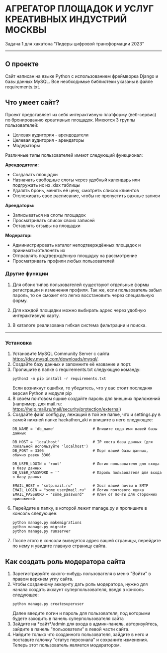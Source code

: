 # АГРЕГАТОР ПЛОЩАДОК И УСЛУГ КРЕАТИВНЫХ ИНДУСТРИЙ МОСКВЫ
Задача 1 для хакатона "Лидеры цифровой трансформации 2023"

--------------------------------------------------------------------

## О проекте

Сайт написан на языке Python с использованием фреймворка Django и базы данных MySQL. 
Все необходимые библиотеки указаны в файле requirements.txt.

## Что умеет сайт?

Проект представляет из себя интерактивную платформу (веб-сервис) по бронированию креативных площадок. Имеются 3 группы пользователей:

* Целевая аудитория - арендодатели
* Целевая аудитория - арендаторы
* Модераторы

Различные типы пользователей имеют следующий функционал:

**Арендодатели:**
* Создавать площадки
* Назначать свободные слоты через удобный календарь или подгружать их из .xlsx таблицы
* Удалять бронь, менять её цену, смотреть список клиентов
* Отслеживать свое расписание, чтобы не пропустить важные записи

**Арендаторы:**
* Записываться на слоты площадок
* Просматривать список своих записей
* Оставлять отзывы на площадки

**Модератор:**
* Администрировать каталог неподтверждённых площадок и принимать/отклонять их
* Отправлять подтверждённую площадку на рассмотрение 
* Просматривать профили любых пользователей 

### Другие функции
1. Для обоих типов пользователей существуют отдельные формы регистрации и изменения профиля. 
Так же, если пользователь забыл пароль, то он сможет его легко восстановить через специальную форму. 

2. Для каждой площадки можно выбирать адрес через удобную интерактивную карту.

3. В каталоге реализована гибкая система фильтрации и поиска.

-------------------------------
### Установка

1. Установите MySQL Community Server с сайта https://dev.mysql.com/downloads/mysql/.
2. Создайте базу данных и запомните её название и порт.
3. Пропишите в папке с requirements.txt следующую команду:
    ```
    python3 -m pip install -r requirements.txt
    ```
    Если возникнут ошибки, то убедитесь, что у вас стоит последняя версия Python и модуля pip
4. В своём почтовом ящике создайте пароль для внешних приложений (например, для mail.ru: https://help.mail.ru/mail/security/protection/external)
5. Создайте файл config.py, лежащий в той же папке, что и settings.py в самой нижней папке hackathon_aki и впишите в него следующее:
    ```
    DB_NAME = 'db_name'                 # Впишите сюда имя вашей базы данных

    DB_HOST = 'localhost'               # IP хоста базы данных (для локальной используйте 'localhost')
    DB_PORT = 3306                      # Порт вашей базы данных, обычно равен 3306

    DB_USER_LOGIN = 'root'              # Логин пользователя для входа в базу данных
    DB_USER_PASSWORD = ''               # Пароль пользователя для входа в базу данных

    EMAIL_HOST = "smtp.mail.ru"         # Хост вашей почты в SMTP
    EMAIL_LOGIN = "some_user@mail.ru"   # Логин почтового ящика
    EMAIL_PASSWORD = "some_password"    # Ключ от почты для сторонних приложений
    ```
6. Перейдите в папку, в которой лежит manage.py и пропишите в консоль следующее:
    ```
    python manage.py makemigrations
    python manage.py migrate
    python manage.py runserver
    ```
7. После этого в консоли выведется адрес вашей страницы, перейдите по нему и увидите главную страницу сайта.

## Как создать роль модератора сайта
1. Зарегистрируйте какого-нибудь пользователя в меню "Войти" в правом верхнем углу сайта.
2. Чтобы созданному аккаунту дать роль модератора, нужно для начала создать аккаунт суперпользователя, введя в консоль следующее:
    ```
    python manage.py createsuperuser
    ```
    Далее введите логин и пароль для пользователя, под которыми будете заходить в панель суперпользователя сайта
3. Зайдите на \*сайт\*/admin для входа в админ-панель, авторизуйтесь, зайдите в панель "пользователи" в левой части сайта.
4. Найдите только что созданного пользователя, зайдите в него и поставьте галочку "статус персонала" и сохраните изменения. Теперь этот пользователь является модератором.
